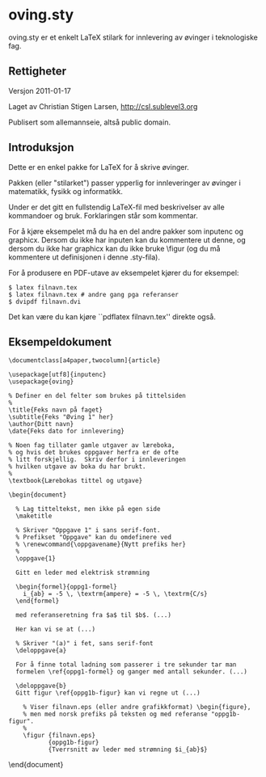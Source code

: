oving.sty
=========
oving.sty er et enkelt LaTeX stilark for innlevering av øvinger i teknologiske fag.

Rettigheter
-----------
Versjon 2011-01-17

Laget av Christian Stigen Larsen, http://csl.sublevel3.org

Publisert som allemannseie, altså public domain.

Introduksjon
------------
Dette er en enkel pakke for LaTeX for å skrive øvinger.

Pakken (eller "stilarket") passer ypperlig for innleveringer av øvinger i matematikk, fysikk og informatikk.

Under er det gitt en fullstendig LaTeX-fil med beskrivelser
av alle kommandoer og bruk.  Forklaringen står som kommentar.

For å kjøre eksempelet må du ha en del andre pakker som inputenc
og graphicx.  Dersom du ikke har inputen kan du kommentere ut denne,
og dersom du ikke har graphicx kan du ikke bruke \figur (og du må
kommentere ut definisjonen i denne .sty-fila).

For å produsere en PDF-utave av eksempelet kjører du for eksempel:

    $ latex filnavn.tex
    $ latex filnavn.tex # andre gang pga referanser
    $ dvipdf filnavn.dvi

Det kan være du kan kjøre ``pdflatex filnavn.tex'' direkte også.

Eksempeldokument
----------------

    \documentclass[a4paper,twocolumn]{article}

    \usepackage[utf8]{inputenc}
    \usepackage{oving}

    % Definer en del felter som brukes på tittelsiden
    %
    \title{Feks navn på faget}
    \subtitle{Feks "Øving 1" her}
    \author{Ditt navn}
    \date{Feks dato for innlevering}

    % Noen fag tillater gamle utgaver av læreboka,
    % og hvis det brukes oppgaver herfra er de ofte
    % litt forskjellig.  Skriv derfor i innleveringen
    % hvilken utgave av boka du har brukt.
    %
    \textbook{Lærebokas tittel og utgave}

    \begin{document}

      % Lag titteltekst, men ikke på egen side
      \maketitle

      % Skriver "Oppgave 1" i sans serif-font.
      % Prefikset "Oppgave" kan du omdefinere ved
      % \renewcommand{\oppgavename}{Nytt prefiks her}
      %
      \oppgave{1}

      Gitt en leder med elektrisk strømning

      \begin{formel}{oppg1-formel}
        i_{ab} = -5 \, \textrm{ampere} = -5 \, \textrm{C/s}
      \end{formel}

      med referanseretning fra $a$ til $b$. (...)

      Her kan vi se at (...)

      % Skriver "(a)" i fet, sans serif-font
      \deloppgave{a}

      For å finne total ladning som passerer i tre sekunder tar man
      formelen \ref{oppg1-formel} og ganger med antall sekunder. (...)

      \deloppgave{b}
      Gitt figur \ref{oppg1b-figur} kan vi regne ut (...)

        % Viser filnavn.eps (eller andre grafikkformat) \begin{figure},
        % men med norsk prefiks på teksten og med referanse "oppg1b-figur".
        %
        \figur {filnavn.eps}
               {oppg1b-figur}
               {Tverrsnitt av leder med strømning $i_{ab}$}

 \end{document}
